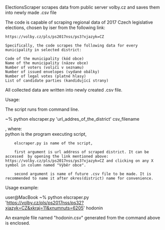 ElectionsScraper scrapes data from public server volby.cz and saves them into newly made .csv file

The code is capable of scraping regional data of 2017 Czech legislative elections, chosen by iser from the following link: 

    https://volby.cz/pls/ps2017nss/ps3?xjazyk=CZ

    Specifically, the code scrapes the following data for every municipality in selected district: 
    
    Code of the municipality (kód obce)
    Name of the municipality (název obce)
    Number of voters (voliči v seznamu)
    Number of issued envelopes (vydané obálky)
    Number of legal votes (platné hlasy)
    List of candidate parties (kandidující strany)
   
All collected data are written into newly created .csv file.

Usage:

The script runs from command line.

 ~% python elscraper.py 'url_addres_of_the_district' csv_filename

, where:  
        python is the program executing script, 
        
        elscraper.py is name of the script,
        
        first argument is url address of scraped district. It can be accessed  by opening the link mentioned above: https://volby.cz/pls/ps2017nss/ps3?xjazyk=CZ and clicking on any X symbol in column named "Výběr obce". 
     
    	second argument is name of future .csv file to be made. It is recommended to name it after okres(district) name for convenience.
    	
Usage example:

user@MacBook ~% python elscraper.py 'https://volby.cz/pls/ps2017nss/ps32?xjazyk=CZ&xkraj=11&xnumnuts=6205' hodonin
    	
An example file named "hodonin.csv" generated from the command above is enclosed.

